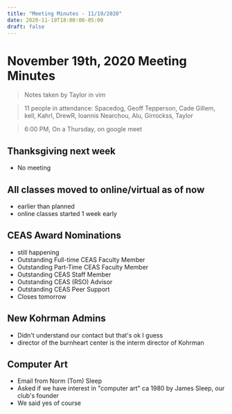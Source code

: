 ```yaml
---
title: "Meeting Minutes - 11/19/2020"
date: 2020-11-19T18:00:00-05:00
draft: false
---
```


# November 19th, 2020 Meeting Minutes
> Notes taken by Taylor in vim

> 11 people in attendance: Spacedog, Geoff Tepperson, Cade Gillem, kell, Kahrl, DrewR, Ioannis Nearchou, Alu, Girrockss, Taylor

> 6:00 PM, On a Thursday, on google meet

## Thanksgiving next week
- No meeting

## All classes moved to online/virtual as of now
- earlier than planned
- online classes started 1 week early

## CEAS Award Nominations
- still happening
- Outstanding Full-time CEAS Faculty Member
- Outstanding Part-Time CEAS Faculty Member
- Outstanding CEAS Staff Member
- Outstanding CEAS (RSO) Advisor
- Outstanding CEAS Peer Support
- Closes tomorrow

## New Kohrman Admins
- Didn't understand our contact but that's ok I guess
- director of the burnheart center is the interm director of Kohrman

## Computer Art
- Email from Norm (Tom) Sleep
- Asked if we have interest in "computer art" ca 1980 by James Sleep, our club's founder
- We said yes of course


